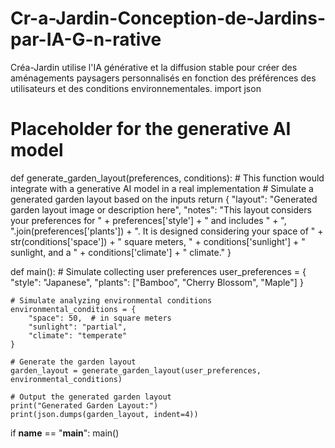 # Cr-a-Jardin-Conception-de-Jardins-par-IA-G-n-rative
Créa-Jardin utilise l'IA générative et la diffusion stable pour créer des aménagements paysagers personnalisés en fonction des préférences des utilisateurs et des conditions environnementales.
import json

# Placeholder for the generative AI model
def generate_garden_layout(preferences, conditions):
    # This function would integrate with a generative AI model in a real implementation
    # Simulate a generated garden layout based on the inputs
    return {
        "layout": "Generated garden layout image or description here",
        "notes": "This layout considers your preferences for " + preferences['style'] +
                 " and includes " + ", ".join(preferences['plants']) + 
                 ". It is designed considering your space of " + str(conditions['space']) +
                 " square meters, " + conditions['sunlight'] + " sunlight, and a " +
                 conditions['climate'] + " climate."
    }

def main():
    # Simulate collecting user preferences
    user_preferences = {
        "style": "Japanese",
        "plants": ["Bamboo", "Cherry Blossom", "Maple"]
    }

    # Simulate analyzing environmental conditions
    environmental_conditions = {
        "space": 50,  # in square meters
        "sunlight": "partial",
        "climate": "temperate"
    }

    # Generate the garden layout
    garden_layout = generate_garden_layout(user_preferences, environmental_conditions)
    
    # Output the generated garden layout
    print("Generated Garden Layout:")
    print(json.dumps(garden_layout, indent=4))

if __name__ == "__main__":
    main()
